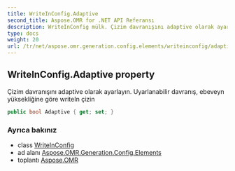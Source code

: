 ```yaml
---
title: WriteInConfig.Adaptive
second_title: Aspose.OMR for .NET API Referansı
description: WriteInConfig mülk. Çizim davranışını adaptive olarak ayarlayın. Uyarlanabilir davranış ebeveyn yüksekliğine göre writeIn çizin
type: docs
weight: 20
url: /tr/net/aspose.omr.generation.config.elements/writeinconfig/adaptive/
---
```

## WriteInConfig.Adaptive property

Çizim davranışını adaptive olarak ayarlayın. Uyarlanabilir davranış, ebeveyn yüksekliğine göre writeIn çizin

```csharp
public bool Adaptive { get; set; }
```

### Ayrıca bakınız

* class [WriteInConfig](../)
* ad alanı [Aspose.OMR.Generation.Config.Elements](../../writeinconfig/)
* toplantı [Aspose.OMR](../../../)


